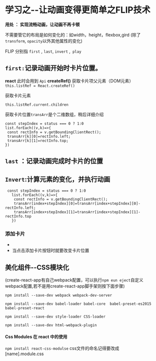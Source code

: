 #    学习之--让动画变得更简单之FLIP技术

**用处 ： 实现流畅动画，让动画不再卡顿**

不需要管它的布局是如何变化的：如width，height，flexbox,gird (除了`transform`,  `opacity`以外其他属性的变化)
 
 FLIP 分别指  `first` , `last`, `invert` ,` play`

## `first:`记录动画开始时卡片位置。

  **react** 此时会用到 `Api` **createRef()** 获取卡片项父元素（DOM元素）   
   `this.listRef = React.createRef()`

   获取卡片元素

   `this.listRef.current.children`
   
   获取卡片位置`transArr`是个二维数组，稍后详细介绍
   ```
   const stepIndex = status === 0 ? 1:0
   list.forEach((v,k)=>{
    const rectInfo = v.getBoundingClientRect();
    transArr[k][0]=rectInfo.left;
    transArr[k][1]=rectInfo.top;
   })

   ```
## `last` ：记录动画完成时卡片的位置 




## `Invert`:计算元素的变化，并执行动画

```
 const stepIndex = status === 0 ? 1:0
   list.forEach((v,k)=>{
    const rectInfo = v.getBoundingClientRect();
    transArr[index+stepIndex][0]=transArr[index+stepIndex][0]-rectInfo.left;
    transArr[index+stepIndex][1]=transArr[index+stepIndex][1]-rectInfo.top
   })

```
### 添加卡片
 + 
 + 当点击添加卡片按钮时就要改变卡片位置

## 美化组件--CSS模块化 
(create-react-app有自己webpack配置，可以执行`npm eun eject`自定义webpack配置,若不是用create-react-app脚手架则按下面步骤)

 `npm install --save-dev webpack webpack-dev-server `

 `npm install --save-dev babel-loader babel-core 
 babel-preset-es2015 
babel-preset-react`

`npm install --save-dev style-loader CSS-loader `

`npm install --save-dev html-webpack-plugin `


####  Css Modules 在 react 中的使用
 `npm install react-css-modulse`
css文件的命名记得要改成 [name].module.css


